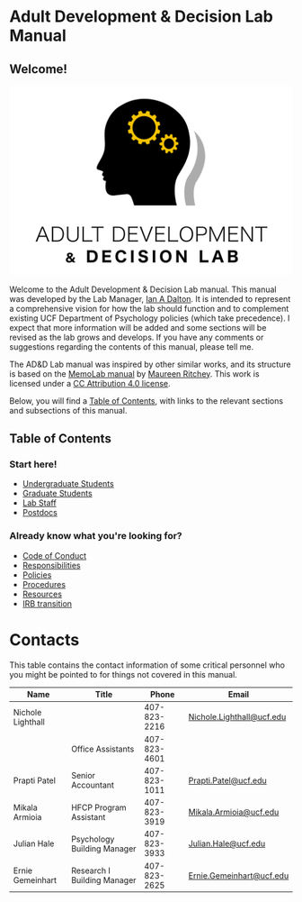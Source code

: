 # Adult Development & Decision Lab Manual

## Welcome!

![ADD Lab Logo](graphics/ADDL_Logo_Black-on-white.png "ADD Lab Logo")

Welcome to the Adult Development & Decision Lab manual. This manual was developed by the Lab Manager, [Ian A Dalton](http://ianad.me/). It is intended to represent a comprehensive vision for how the lab should function and to complement existing UCF Department of Psychology policies (which take precedence). I expect that more information will be added and some sections will be revised as the lab grows and develops. If you have any comments or suggestions regarding the contents of this manual, please tell me.

The AD&D Lab manual was inspired by other similar works, and its structure is based on the [MemoLab manual](http://github.com/memobc/memolab-manual) by [Maureen Ritchey](http://github.com/ritcheym). This work is licensed under a [CC Attribution 4.0 license](http://creativecommons.org/licenses/by/4.0/).

Below, you will find a [Table of Contents](#table-of-contents), with links to the relevant sections and subsections of this manual.

## Table of Contents

### Start here!

- [Undergraduate Students](onboarding.md#undergraduate-students)
- [Graduate Students](onboarding.md#graduate-students)
- [Lab Staff](onboarding.md#lab-staff)
- [Postdocs](onboarding.md#postdocs)

### Already know what you're looking for?

- [Code of Conduct](code-of-conduct.md#code-of-conduct)
- [Responsibilities](responsibilities.md#lab-member-expectations-and-responsibilities)
- [Policies](policies.md#general-policies)
- [Procedures](procedures.md#procedures)
- [Resources](resources.md#lab-resources)
- [IRB transition](irb-transition.md)

# Contacts

This table contains the contact information of some critical personnel who you might be pointed to for things not covered in this manual.

| Name | Title | Phone | Email |
| ---- | ----- | ----- | ----- |
| Nichole Lighthall | | 407-823-2216 | Nichole.Lighthall@ucf.edu |
| | Office Assistants | 407-823-4601 | |
| Prapti Patel | Senior Accountant |407-823-1011 | Prapti.Patel@ucf.edu |
| Mikala Armioia | HFCP Program Assistant | 407-823-3919 | Mikala.Armioia@ucf.edu |
| Julian Hale | Psychology Building Manager | 407-823-3933 | Julian.Hale@ucf.edu |
| Ernie Gemeinhart | Research I Building Manager | 407-823-2625 | Ernie.Gemeinhart@ucf.edu |
